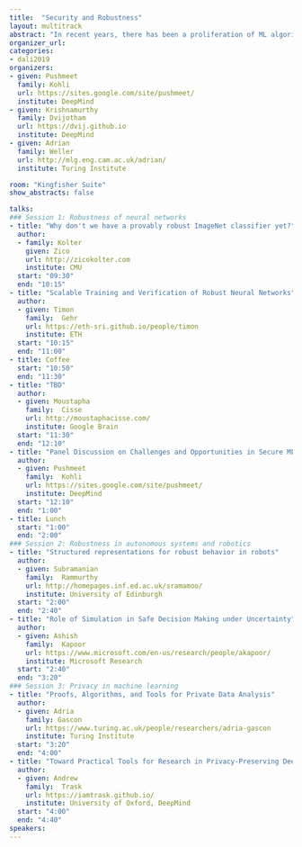 ```yaml
---
title:  "Security and Robustness"
layout: multitrack
abstract: "In recent years, there has been a proliferation of ML algorithms in several safety-critical applications, including (amongst others), face detection, data centers, biometric identification and self driving cars. Even outside of safety critical systems, ML algorithms can lead to severely undesirable outcomes, including data leakage and racist/biased predictions. This calls for the need to have stronger checks on ML algorithms and the ability to train ML models not just to fit training data well, but also to satisfy auxiliary properties necessary for safe deployment. This workshop will discuss challenges and opportunties around developing secure ML systems, bringing together perspectives from formal verification, robust learning, robotics and autonomous systems and privacy." 
organizer_url: 
categories:
- dali2019
organizers:
- given: Pushmeet
  family: Kohli
  url: https://sites.google.com/site/pushmeet/
  institute: DeepMind 
- given: Krishnamurthy
  family: Dvijotham
  url: https://dvij.github.io
  institute: DeepMind 
- given: Adrian
  family: Weller
  url: http://mlg.eng.cam.ac.uk/adrian/
  institute: Turing Institute

room: "Kingfisher Suite"
show_abstracts: false

talks:
### Session 1: Robustness of neural networks
- title: "Why don't we have a provably robust ImageNet classifier yet?"
  author: 
  - family: Kolter
    given: Zico
    url: http://zicokolter.com
    institute: CMU
  start: "09:30"
  end: "10:15" 
- title: "Scalable Training and Verification of Robust Neural Networks"
  author:
  - given: Timon
    family:  Gehr
    url: https://eth-sri.github.io/people/timon
    institute: ETH
  start: "10:15"
  end: "11:00" 
- title: Coffee
  start: "10:50"
  end: "11:30"
- title: "TBD"
  author:
  - given: Moustapha
    family:  Cisse
    url: http://moustaphacisse.com/
    institute: Google Brain
  start: "11:30"
  end: "12:10"   
- title: "Panel Discussion on Challenges and Opportunities in Secure ML"
  author:
  - given: Pushmeet
    family:  Kohli
    url: https://sites.google.com/site/pushmeet/
    institute: DeepMind
  start: "12:10"
  end: "1:00" 
- title: Lunch
  start: "1:00"
  end: "2:00"
### Session 2: Robustness in autonomous systems and robotics
- title: "Structured representations for robust behavior in robots"
  author:
  - given: Subramanian
    family:  Rammurthy
    url: http://homepages.inf.ed.ac.uk/sramamoo/
    institute: University of Edinburgh
  start: "2:00"
  end: "2:40" 
- title: "Role of Simulation in Safe Decision Making under Uncertainty"
  author:
  - given: Ashish
    family:  Kapoor
    url: https://www.microsoft.com/en-us/research/people/akapoor/
    institute: Microsoft Research
  start: "2:40"
  end: "3:20" 
### Session 3: Privacy in machine learning
- title: "Proofs, Algorithms, and Tools for Private Data Analysis"
  author:
  - given: Adria
    family: Gascon
    url: https://www.turing.ac.uk/people/researchers/adria-gascon
    institute: Turing Institute
  start: "3:20"
  end: "4:00" 
- title: "Toward Practical Tools for Research in Privacy-Preserving Deep Learning"
  author:
  - given: Andrew
    family:  Trask
    url: https://iamtrask.github.io/
    institute: University of Oxford, DeepMind
  start: "4:00"
  end: "4:40" 
speakers:
---
```

